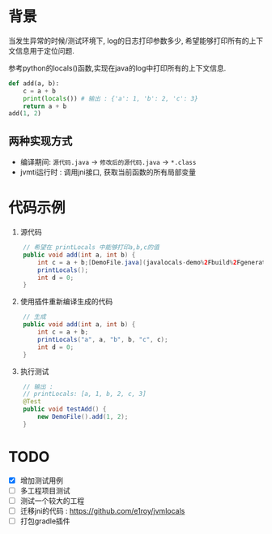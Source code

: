 

# 背景 
当发生异常的时候/测试环境下, log的日志打印参数多少, 希望能够打印所有的上下文信息用于定位问题. 

参考python的locals()函数,实现在java的log中打印所有的上下文信息.
```python
def add(a, b):
    c = a + b 
    print(locals()) # 输出 : {'a': 1, 'b': 2, 'c': 3}
    return a + b
add(1, 2)
```

## 两种实现方式
- 编译期间: `源代码.java` -> `修改后的源代码.java` -> `*.class`
- jvmti运行时 : 调用jni接口, 获取当前函数的所有局部变量

# 代码示例
1. 源代码
```java
    // 希望在 printLocals 中能够打印a,b,c的值
    public void add(int a, int b) {
        int c = a + b;[DemoFile.java](javalocals-demo%2Fbuild%2Fgenerated-spoon%2Fcom%2Fgithub%2Fe1roy%2Ftest%2FDemoFile.java)
        printLocals();
        int d = 0;
    }
```
2. 使用插件重新编译生成的代码
```java
    // 生成
    public void add(int a, int b) {
        int c = a + b;
        printLocals("a", a, "b", b, "c", c);
        int d = 0;
    }
```
3. 执行测试
```java
    // 输出 :
    // printLocals: [a, 1, b, 2, c, 3]
    @Test
    public void testAdd() {
        new DemoFile().add(1, 2);
    }

```

# TODO
- [x] 增加测试用例
- [ ] 多工程项目测试
- [ ] 测试一个较大的工程
- [ ] 迁移jni的代码 : https://github.com/e1roy/jvmlocals
- [ ] 打包gradle插件